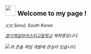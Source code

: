 <h2><img src="https://camo.githubusercontent.com/d3359cb00ab0b5ed8f2e1fe3fceb4fbaf3b614340f8c0db99c17b9f50b351770/68747470733a2f2f656d6f6a69732e736c61636b6d6f6a69732e636f6d2f656d6f6a69732f696d616765732f313533313834393433302f343234362f626c6f622d73756e676c61737365732e6769663f31353331383439343330" width="35" height="35"> Welcome to my page ! </h2>
  <p><i> 🇰🇷 Seoul, South Korea </p></i>
  <i><a href="https://ggm.hs.kr" target="_blank">경기게임마이스터고등학교</i></a> <i>재학중입니다.</i> <br><br>
  <i><a href="https://www.unrealengine.com" target="_blank"><img src="https://img.shields.io/badge/UnrealEngine-0E1128?style=for-the-badge&logo=UnrealEngine&logoColor=white"></a>과 콘솔 게임 개발에 관심이 있습니다.<i>






<!---
koreansuperboy/koreansuperboy is a ✨ special ✨ repository because its `README.md` (this file) appears on your GitHub profile.
You can click the Preview link to take a look at your changes.
--->

